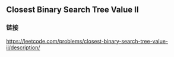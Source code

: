 ## Closest Binary Search Tree Value II  
### 链接  
https://leetcode.com/problems/closest-binary-search-tree-value-ii/description/